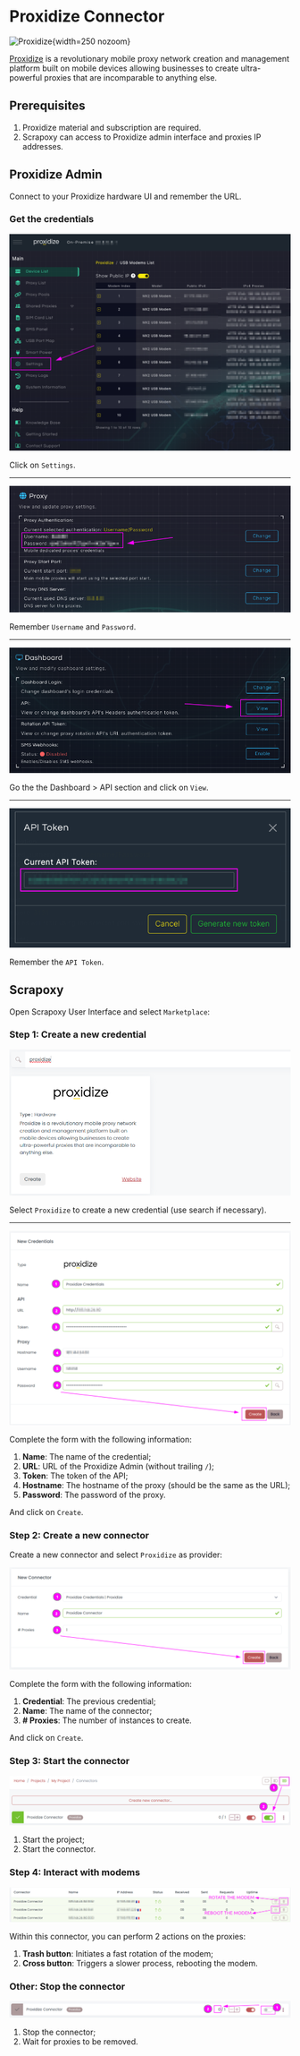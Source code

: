# Proxidize Connector

![Proxidize](/assets/images/proxidize.svg){width=250 nozoom}

[Proxidize](/l/proxidize) is a revolutionary mobile proxy network creation and management platform 
built on mobile devices allowing businesses to create ultra-powerful proxies that are incomparable to anything else.


## Prerequisites

1. Proxidize material and subscription are required.
2. Scrapoxy can access to Proxidize admin interface and proxies IP addresses.


## Proxidize Admin

Connect to your Proxidize hardware UI and remember the URL.


### Get the credentials

![Proxidize Settings Select](proxidize_settings_select.png)

Click on `Settings`.

---

![Proxidize Settings Proxy](proxidize_settings_proxy.png)

Remember `Username` and `Password`.

---

![Proxidize API Select](proxidize_api_select.png)

Go the the Dashboard > API section and click on `View`.

---

![Proxidize API Token](proxidize_api_token.png)

Remember the `API Token`.


## Scrapoxy

Open Scrapoxy User Interface and select `Marketplace`:


### Step 1: Create a new credential

![Credential Select](spx_credential_select.png)

Select `Proxidize` to create a new credential (use search if necessary).

---

![Credential Form](spx_credential_create.png)

Complete the form with the following information:
1. **Name**: The name of the credential;
2. **URL**: URL of the Proxidize Admin (without trailing `/`);
3. **Token**: The token of the API;
4. **Hostname**: The hostname of the proxy (should be the same as the URL);
5. **Password**: The password of the proxy.

And click on `Create`.


### Step 2: Create a new connector

Create a new connector and select `Proxidize` as provider:

![Connector Create](spx_connector_create.png)

Complete the form with the following information:
1. **Credential**: The previous credential;
2. **Name**: The name of the connector;
3. **# Proxies**: The number of instances to create.

And click on `Create`.


### Step 3: Start the connector

![Connector Start](spx_connector_start.png)

1. Start the project;
2. Start the connector.


### Step 4: Interact with modems

![SPX Proxies](spx_proxies.png)

Within this connector, you can perform 2 actions on the proxies:
1. **Trash button**: Initiates a fast rotation of the modem;
2. **Cross button**: Triggers a slower process, rebooting the modem.


### Other: Stop the connector

![Connector Stop](spx_connector_stop.png)

1. Stop the connector;
2. Wait for proxies to be removed.
